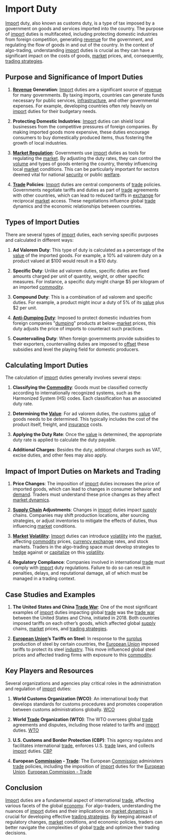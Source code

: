 # Import Duty

[Import](../i/import.md) duty, also known as customs duty, is a type of tax imposed by a government on goods and services imported into the country. The purpose of [import](../i/import.md) duties is multifaceted, including protecting domestic industries from foreign competition, generating [revenue](../r/revenue.md) for the government, and regulating the flow of goods in and out of the country. In the context of algo-trading, understanding [import](../i/import.md) duties is crucial as they can have a significant impact on the costs of goods, [market](../m/market.md) prices, and, consequently, [trading strategies](../t/trading_strategies.md).

## Purpose and Significance of Import Duties

1. **[Revenue](../r/revenue.md) Generation**: [Import](../i/import.md) duties are a significant source of [revenue](../r/revenue.md) for many governments. By taxing imports, countries can generate funds necessary for public services, [infrastructure](../i/infrastructure.md), and other governmental expenses. For example, developing countries often rely heavily on [import](../i/import.md) duties for their budgetary needs.

2. **Protecting Domestic Industries**: [Import](../i/import.md) duties can shield local businesses from the competitive pressures of foreign companies. By making imported goods more expensive, these duties encourage consumers to buy domestically produced items, thus fostering the growth of local industries.

3. **[Market Regulation](../m/market_regulation.md)**: Governments use [import](../i/import.md) duties as tools for regulating the [market](../m/market.md). By adjusting the duty rates, they can control the [volume](../v/volume.md) and types of goods entering the country, thereby influencing local [market](../m/market.md) conditions. This can be particularly important for sectors deemed vital for national [security](../s/security.md) or public [welfare](../w/welfare.md).

4. **[Trade](../t/trade.md) Policies**: [Import](../i/import.md) duties are central components of [trade](../t/trade.md) policies. Governments negotiate tariffs and duties as part of [trade](../t/trade.md) agreements with other countries, which can lead to reduced tariffs in [exchange](../e/exchange.md) for reciprocal [market](../m/market.md) access. These negotiations influence global [trade](../t/trade.md) dynamics and the economic relationships between countries.

## Types of Import Duties

There are several types of [import](../i/import.md) duties, each serving specific purposes and calculated in different ways:

1. **Ad Valorem Duty**: This type of duty is calculated as a percentage of the [value](../v/value.md) of the imported goods. For example, a 10% ad valorem duty on a product valued at $100 would result in a $10 duty.

2. **Specific Duty**: Unlike ad valorem duties, specific duties are fixed amounts charged per unit of quantity, weight, or other specific measures. For instance, a specific duty might charge $5 per kilogram of an imported [commodity](../c/commodity.md).

3. **Compound Duty**: This is a combination of ad valorem and specific duties. For example, a product might incur a duty of 5% of its [value](../v/value.md) plus $2 per unit.

4. **[Anti-Dumping Duty](../a/anti-dumping_duty.md)**: Imposed to protect domestic industries from foreign companies "[dumping](../d/dumping.md)" products at below-[market](../m/market.md) prices, this duty adjusts the price of imports to counteract such practices.

5. **Countervailing Duty**: When foreign governments provide subsidies to their exporters, countervailing duties are imposed to [offset](../o/offset.md) these subsidies and level the playing field for domestic producers.

## Calculating Import Duties

The calculation of [import](../i/import.md) duties generally involves several steps:

1. **Classifying the [Commodity](../c/commodity.md)**: Goods must be classified correctly according to internationally recognized systems, such as the Harmonized System (HS) codes. Each classification has an associated duty rate.

2. **Determining the [Value](../v/value.md)**: For ad valorem duties, the customs [value](../v/value.md) of goods needs to be determined. This typically includes the cost of the product itself, freight, and [insurance](../i/insurance.md) costs.

3. **Applying the Duty Rate**: Once the [value](../v/value.md) is determined, the appropriate duty rate is applied to calculate the duty payable.

4. **Additional Charges**: Besides the duty, additional charges such as VAT, excise duties, and other fees may also apply.

## Impact of Import Duties on Markets and Trading

1. **Price Changes**: The imposition of [import](../i/import.md) duties increases the price of imported goods, which can lead to changes in consumer behavior and [demand](../d/demand.md). Traders must understand these price changes as they affect [market dynamics](../m/market_dynamics.md).

2. **[Supply Chain](../s/supply_chain.md) Adjustments**: Changes in [import](../i/import.md) duties impact [supply](../s/supply.md) chains. Companies may shift production locations, alter sourcing strategies, or adjust inventories to mitigate the effects of duties, thus influencing [market](../m/market.md) conditions.

3. **[Market](../m/market.md) [Volatility](../v/volatility.md)**: [Import](../i/import.md) duties can introduce [volatility](../v/volatility.md) into the [market](../m/market.md), affecting [commodity](../c/commodity.md) prices, [currency exchange](../c/currency_exchange.md) rates, and stock markets. Traders in the algo-trading space must develop strategies to [hedge](../h/hedge.md) against or [capitalize](../c/capitalize.md) on this [volatility](../v/volatility.md).

4. **Regulatory Compliance**: Companies involved in international [trade](../t/trade.md) must comply with [import](../i/import.md) duty regulations. Failure to do so can result in penalties, delays, and reputational damage, all of which must be managed in a trading context.

## Case Studies and Examples

1. **The United States and China [Trade War](../t/trade_war.md)**: One of the most significant examples of [import](../i/import.md) duties impacting global [trade](../t/trade.md) was the [trade war](../t/trade_war.md) between the United States and China, initiated in 2018. Both countries imposed tariffs on each other’s goods, which affected global [supply](../s/supply.md) chains, [market](../m/market.md) prices, and [trading strategies](../t/trading_strategies.md).

2. **[European Union](../e/european_union_(eu).md)’s Tariffs on Steel**: In response to the [surplus](../s/surplus.md) production of steel by certain countries, the [European Union](../e/european_union_(eu).md) imposed tariffs to protect its steel [industry](../i/industry.md). This move influenced global steel prices and affected trading firms with exposure to this [commodity](../c/commodity.md).

## Key Players and Resources

Several organizations and agencies play critical roles in the administration and regulation of [import](../i/import.md) duties:

1. **World Customs Organization (WCO)**: An international body that develops standards for customs procedures and promotes cooperation between customs administrations globally. [WCO](http://www.wcoomd.org/)

2. **World [Trade](../t/trade.md) Organization (WTO)**: The WTO oversees global [trade](../t/trade.md) agreements and disputes, including those related to tariffs and [import](../i/import.md) duties. [WTO](https://www.wto.org/)

3. **U.S. Customs and Border Protection (CBP)**: This agency regulates and facilitates international [trade](../t/trade.md), enforces U.S. [trade](../t/trade.md) laws, and collects [import](../i/import.md) duties. [CBP](https://www.cbp.gov/)

4. **European [Commission](../c/commission.md) - [Trade](../t/trade.md)**: The European [Commission](../c/commission.md) administers [trade](../t/trade.md) policies, including the imposition of [import](../i/import.md) duties for the [European Union](../e/european_union_(eu).md). [European Commission - Trade](https://ec.europa.eu/trade/)

## Conclusion

[Import](../i/import.md) duties are a fundamental aspect of international [trade](../t/trade.md), affecting various facets of the global [economy](../e/economy.md). For algo-traders, understanding the nuances of [import](../i/import.md) duties and their implications on [market dynamics](../m/market_dynamics.md) is crucial for developing effective [trading strategies](../t/trading_strategies.md). By keeping abreast of regulatory changes, [market](../m/market.md) conditions, and economic policies, traders can better navigate the complexities of global [trade](../t/trade.md) and optimize their trading decisions.